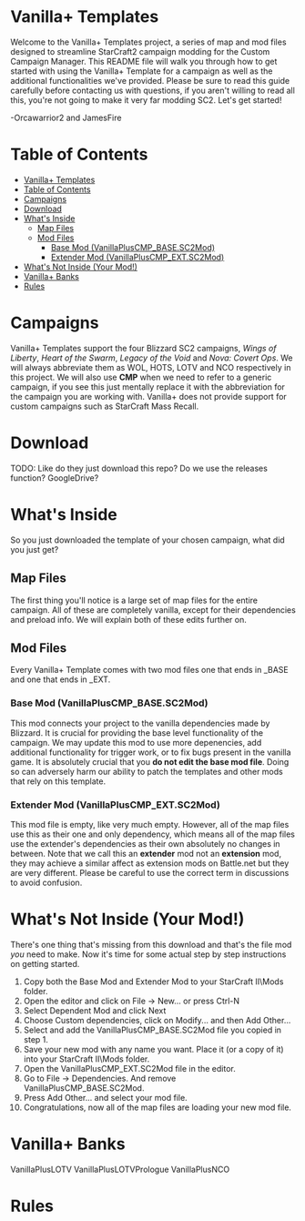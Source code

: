 # Vanilla+ Templates
Welcome to the Vanilla+ Templates project, a series of map and mod files designed to streamline StarCraft2 campaign modding for the Custom Campaign Manager. This README file will walk you through how to get started with using the Vanilla+ Template for a campaign as well as the additional functionalities we've provided. Please be sure to read this guide carefully before contacting us with questions, if you aren't willing to read all this, you're not going to make it very far modding SC2.
Let's get started!

-Orcawarrior2 and JamesFire 

# Table of Contents
- [Vanilla+ Templates](#vanilla-templates)
- [Table of Contents](#table-of-contents)
- [Campaigns](#campaigns)
- [Download](#download)
- [What's Inside](#whats-inside)
  - [Map Files](#map-files)
  - [Mod Files](#mod-files)
    - [Base Mod (VanillaPlusCMP\_BASE.SC2Mod)](#base-mod-vanillapluscmp_basesc2mod)
    - [Extender Mod (VanillaPlusCMP\_EXT.SC2Mod)](#extender-mod-vanillapluscmp_extsc2mod)
- [What's Not Inside (Your Mod!)](#whats-not-inside-your-mod)
- [Vanilla+ Banks](#vanilla-banks)
- [Rules](#rules)


# Campaigns
Vanilla+ Templates support the four Blizzard SC2 campaigns, *Wings of Liberty*, *Heart of the Swarm*, *Legacy of the Void* and *Nova: Covert Ops*. We will always abbreviate them as WOL, HOTS, LOTV and NCO respectively in this project. We will also use **CMP** when we need to refer to a generic campaign, if you see this just mentally replace it with the abbreviation for the campaign you are working with. Vanilla+ does not provide support for custom campaigns such as StarCraft Mass Recall.

# Download
TODO: Like do they just download this repo? Do we use the releases function? GoogleDrive?

# What's Inside
So you just downloaded the template of your chosen campaign, what did you just get? 
## Map Files
The first thing you'll notice is a large set of map files for the entire campaign. All of these are completely vanilla, except for their dependencies and preload info. We will explain both of these edits further on.
## Mod Files
Every Vanilla+ Template comes with two mod files one that ends in _BASE and one that ends in _EXT. 
### Base Mod (VanillaPlusCMP_BASE.SC2Mod)
This mod connects your project to the vanilla dependencies made by Blizzard. It is crucial for providing the base level functionality of the campaign. We may update this mod to use more depenencies, add additional functionality for trigger work, or to fix bugs present in the vanilla game. It is absolutely crucial that you **do not edit the base mod file**. Doing so can adversely harm our ability to patch the templates and other mods that rely on this template.
### Extender Mod (VanillaPlusCMP_EXT.SC2Mod)
This mod file is empty, like very much empty. However, all of the map files use this as their one and only dependency, which means all of the map files use the extender's dependencies as their own absolutely no changes in between. Note that we call this an **extender** mod not an **extension** mod, they may achieve a similar affect as extension mods on Battle.net but they are very different. Please be careful to use the correct term in discussions to avoid confusion.

# What's Not Inside (Your Mod!)
There's one thing that's missing from this download and that's the file mod *you* need to make. Now it's time for some actual step by step instructions on getting started.

1. Copy both the Base Mod and Extender Mod to your StarCraft II\Mods folder.
2. Open the editor and click on File -> New... or press Ctrl-N
3. Select Dependent Mod and click Next
4. Choose Custom dependencies, click on Modify... and then Add Other...
5. Select and add the VanillaPlusCMP_BASE.SC2Mod file you copied in step 1.
6. Save your new mod with any name you want. Place it (or a copy of it) into your StarCraft II\Mods folder.
7. Open the VanillaPlusCMP_EXT.SC2Mod file in the editor.
8. Go to File -> Dependencies. And remove VanillaPlusCMP_BASE.SC2Mod.
9. Press Add Other... and select your mod file.
10. Congratulations, now all of the map files are loading your new mod file.

# Vanilla+ Banks

VanillaPlusLOTV
VanillaPlusLOTVPrologue
VanillaPlusNCO

# Rules